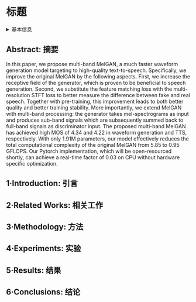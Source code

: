 # 标题

<details>
<summary>基本信息</summary>

- 标题: "Multi-band MelGAN: Faster Waveform Generation for High-Quality Text-to-Speech"
- 作者:
  - 01 Geng Yang, Shan Yang, Kai Liu, Peng Fang, Wei Chen, Lei Xie
- 链接:
  - [ArXiv](https://arxiv.org/abs/2005.05106)
  - [Publication](https://doi.org/10.1109/SLT48900.2021.9383551)
  - [Github]()
  - [Demo](http://yanggeng1995.github.io/demo)
- 文件:
  - [ArXiv](_PDF/2005.05106v2__Multi-Band_MelGAN__Faster_Waveform_Generation_for_High-Quality_TTS.pdf)
  - [Publication](_PDF/2005.05106p0__Multi-Band_MelGAN__SLT2021.pdf)

</details>

## Abstract: 摘要

In this paper, we propose multi-band MelGAN, a much faster waveform generation model targeting to high-quality text-to-speech.
Specifically, we improve the original MelGAN by the following aspects.
First, we increase the receptive field of the generator, which is proven to be beneficial to speech generation.
Second, we substitute the feature matching loss with the multi-resolution STFT loss to better measure the difference between fake and real speech.
Together with pre-training, this improvement leads to both better quality and better training stability.
More importantly, we extend MelGAN with multi-band processing: the generator takes mel-spectrograms as input and produces sub-band signals which are subsequently summed back to full-band signals as discriminator input.
The proposed multi-band MelGAN has achieved high MOS of 4.34 and 4.22 in waveform generation and TTS, respectively.
With only 1.91M parameters, our model effectively reduces the total computational complexity of the original MelGAN from 5.85 to 0.95 GFLOPS.
Our Pytorch implementation, which will be open-resourced shortly, can achieve a real-time factor of 0.03 on CPU without hardware specific optimization.

## 1·Introduction: 引言

## 2·Related Works: 相关工作

## 3·Methodology: 方法

## 4·Experiments: 实验

## 5·Results: 结果

## 6·Conclusions: 结论
